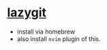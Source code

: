 # [lazygit](https://github.com/jesseduffield/lazygit)

- install via homebrew
- also install `nvim` plugin of this.
